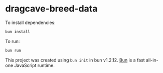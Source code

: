 # dragcave-breed-data

To install dependencies:

```bash
bun install
```

To run:

```bash
bun run
```

This project was created using `bun init` in bun v1.2.12. [Bun](https://bun.sh) is a fast all-in-one JavaScript runtime.
